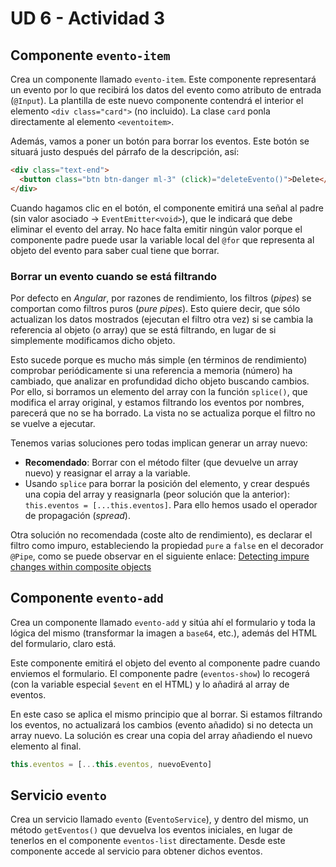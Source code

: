 # UD 6 - Actividad 3

## Componente `evento-item`

Crea un componente llamado `evento-item`. Este componente representará un evento por lo que recibirá los datos del evento como atributo de entrada (`@Input`). La plantilla de este nuevo componente contendrá el interior el elemento `<div class="card">` (no incluido). La clase `card` ponla directamente al elemento `<eventoitem>`.

Además, vamos a poner un botón para borrar los eventos. Este botón se situará justo después del párrafo de la descripción, así:

```html
<div class="text-end">
  <button class="btn btn-danger ml-3" (click)="deleteEvento()">Delete</button>
</div>
```

Cuando hagamos clic en el botón, el componente emitirá una señal al padre (sin valor asociado → `EventEmitter<void>`), que le indicará que debe eliminar el evento del array. No hace falta emitir ningún valor porque el componente padre puede usar la variable local del `@for` que representa al objeto del evento para saber cual tiene que borrar.

### Borrar un evento cuando se está filtrando

Por defecto en _Angular_, por razones de rendimiento, los filtros (_pipes_) se comportan como filtros puros (_pure pipes_). Esto quiere decir, que sólo actualizan los datos mostrados (ejecutan el filtro otra vez) si se cambia la referencia al objeto (o array) que se está filtrando, en lugar de si simplemente modificamos dicho objeto.

Esto sucede porque es mucho más simple (en términos de rendimiento) comprobar periódicamente si una referencia a memoria (número) ha cambiado, que analizar en profundidad dicho objeto buscando cambios. Por ello, si borramos un elemento del array con la función `splice()`, que modifica el array original, y estamos filtrando los eventos por nombres, parecerá que no se ha borrado. La vista no se actualiza porque el filtro no se vuelve a ejecutar.

Tenemos varias soluciones pero todas implican generar un array nuevo:

- **Recomendado**: Borrar con el método filter (que devuelve un array nuevo) y reasignar el array a la variable.
- Usando `splice` para borrar la posición del elemento, y crear después una copia del array y reasignarla (peor solución que la anterior): `this.eventos = [...this.eventos]`. Para ello hemos usado el operador de propagación (_spread_).

Otra solución no recomendada (coste alto de rendimiento), es declarar el filtro como impuro, estableciendo la propiedad `pure` a `false` en el decorador `@Pipe`, como se puede observar en el siguiente enlace: [Detecting impure changes within composite objects](https://angular.dev/guide/pipes/change-detection#detecting-impure-changes-within-composite-objects)

## Componente `evento-add`

Crea un componente llamado `evento-add` y sitúa ahí el formulario y toda la lógica del mismo (transformar la imagen a `base64`, etc.), además del HTML del formulario, claro está.

Este componente emitirá el objeto del evento al componente padre cuando enviemos el formulario. El componente padre (`eventos-show`) lo recogerá (con la variable especial `$event` en el HTML) y lo añadirá al array de eventos.

En este caso se aplica el mismo principio que al borrar. Si estamos filtrando los eventos, no actualizará los cambios (evento añadido) si no detecta un array nuevo. La solución es crear una copia del array añadiendo el nuevo elemento al final.

```typescript
this.eventos = [...this.eventos, nuevoEvento]
```

## Servicio `evento`

Crea un servicio llamado `evento` (`EventoService`), y dentro del mismo, un método `getEventos()` que devuelva los eventos iniciales, en lugar de tenerlos en el componente `eventos-list` directamente. Desde este componente accede al servicio para obtener dichos eventos.
